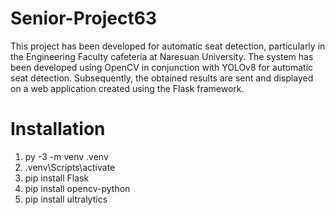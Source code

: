 # Senior-Project63
This project has been developed for automatic seat detection, particularly in the Engineering Faculty cafeteria at Naresuan University.
The system has been developed using OpenCV in conjunction with YOLOv8 for automatic seat detection. 
Subsequently, the obtained results are sent and displayed on a web application created using the Flask framework.

# Installation
1. py -3 -m venv .venv
2. .venv\Scripts\activate
3. pip install Flask
4. pip install opencv-python
5. pip install ultralytics

